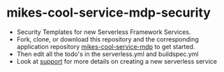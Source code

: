 # mikes-cool-service-mdp-security
- Security Templates for new Serverless Framework Services.
- Fork, clone, or download this repository and the corresponding application repository [mikes-cool-service-mdp](https://github.com/pariveda-serverless/mikes-cool-service-mdp) to get started.
- Then edit all the todo's in the serverless.yml and buildspec.yml
- Look at [support](https://github.com/pariveda-serverless/support/tree/master/create-new-service) for more details on creating a new serverless service

